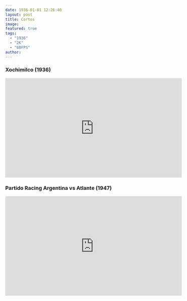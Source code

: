 ```yaml
---
date: 1936-01-01 12:26:40
layout: post
title: Cortos
image: 
featured: true
tags:
  - "1936"
  - "2K"
  - "60FPS"
author: 
---
```


### Xochimilco (1936)

<iframe width="560" height="315" src="https://www.youtube.com/embed/sHsaesp5JY4" title="YouTube video player" frameborder="0" allow="accelerometer; autoplay; clipboard-write; encrypted-media; gyroscope; picture-in-picture" allowfullscreen></iframe>

### Partido Racing Argentina vs Atlante (1947)

<iframe width="560" height="315" src="https://www.youtube.com/embed/FGMjyg6jaA4" title="YouTube video player" frameborder="0" allow="accelerometer; autoplay; clipboard-write; encrypted-media; gyroscope; picture-in-picture" allowfullscreen></iframe>